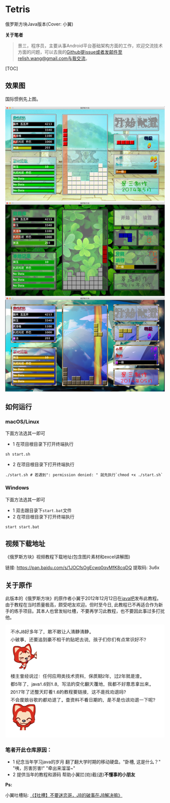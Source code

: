 # Tetris

俄罗斯方块Java版本(Cover: 小翼)

**关于笔者**

> 景三，程序员，主要从事Android平台基础架构方面的工作，欢迎交流技术方面的问题，可以去我的[Github](https://github.com/relish-wang)提issue或者发邮件至relish.wang@gmail.com与我交流。
> 
[TOC]

## 效果图

国际惯例先上图。

![默认皮肤][default_view]
![皮肤1][skin1_view]
![皮肤2][skin2_view]

## 如何运行
### macOS/Linux
下面方法选其一即可
 - 1 在项目根目录下打开终端执行
```shell
sh start.sh
```
 - 2  在项目根目录下打开终端执行
```shell
./start.sh # 若遇到": permission denied: " 就先执行`chmod +x ./start.sh`
```
### Windows
下面方法选其一即可
 - 1 双击跟目录下`start.bat`文件
 - 2 在项目根目录下打开终端执行
 ```shell
start start.bat
 ```

## 视频下载地址

《俄罗斯方块》视频教程下载地址(包含图片素材和excel讲解图)

链接: https://pan.baidu.com/s/1JOCfsOgEcwq0qvMfK8cqDQ 
提取码: 3u6x 


## 关于原作

此版本的《俄罗斯方块》的原作者小翼于2012年12月12日在[java吧](http://tieba.baidu.com/f?kw=java&ie=utf-8)发布此教程。由于教程在当时质量极高，颇受吧友欢迎。但时至今日, 此教程已不再适合作为新手的练手项目。其本人也曾发帖吐槽，不要再学习此教程，也不要因此事过多打扰他。

![别迷恋哥](art/dont_miss_me.png)

### 笔者开此仓库原因：

- 1 纪念当年学习java的岁月
翻了翻大学时期的移动硬盘。"卧槽, 这是什么？" "咦，厉害厉害!" "牵出来溜溜~"
- 2 提供当年的教程和源码
帮助小翼拦(劝)截(退)**不懂事的小朋友**

**Ps:**

小翼吐槽贴: [《【吐槽】不要迷恋哥，J8的破事在J8解决嘛》][tucao]



[tucao]: http://tieba.baidu.com/p/5102819596?pid=106842140390&cid=#106842140390(http://tieba.baidu.com/p/5102819596?pid=106842140390&cid=#106842140390)
[default_view]:./art/default.png
[skin1_view]:./art/skin1.png
[skin2_view]:./art/skin2.png